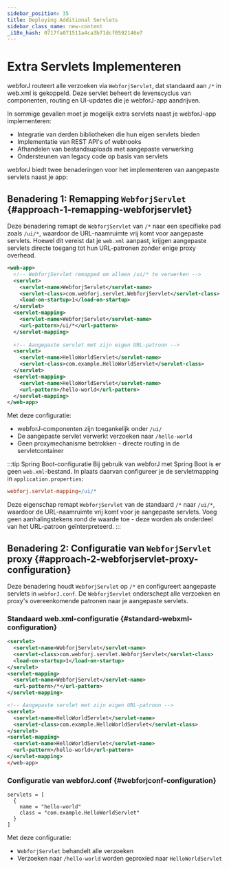 ```yaml
---
sidebar_position: 35
title: Deploying Additional Servlets
sidebar_class_name: new-content
_i18n_hash: 0717fa071511a4ca3b71dcf0592146e7
---
```

<!-- vale off -->
# Extra Servlets Implementeren <DocChip chip='since' label='25.02' />
<!-- vale on -->

webforJ routeert alle verzoeken via `WebforjServlet`, dat standaard aan `/*` in web.xml is gekoppeld. Deze servlet beheert de levenscyclus van componenten, routing en UI-updates die je webforJ-app aandrijven.

In sommige gevallen moet je mogelijk extra servlets naast je webforJ-app implementeren:
- Integratie van derden bibliotheken die hun eigen servlets bieden
- Implementatie van REST API's of webhooks
- Afhandelen van bestandsuploads met aangepaste verwerking
- Ondersteunen van legacy code op basis van servlets

webforJ biedt twee benaderingen voor het implementeren van aangepaste servlets naast je app:

## Benadering 1: Remapping `WebforjServlet` {#approach-1-remapping-webforjservlet}

Deze benadering remapt de `WebforjServlet` van `/*` naar een specifieke pad zoals `/ui/*`, waardoor de URL-naamruimte vrij komt voor aangepaste servlets. Hoewel dit vereist dat je `web.xml` aanpast, krijgen aangepaste servlets directe toegang tot hun URL-patronen zonder enige proxy overhead.

```xml
<web-app>
  <!-- WebforjServlet remapped om alleen /ui/* te verwerken -->
  <servlet>
    <servlet-name>WebforjServlet</servlet-name>
    <servlet-class>com.webforj.servlet.WebforjServlet</servlet-class>
    <load-on-startup>1</load-on-startup>
  </servlet>
  <servlet-mapping>
    <servlet-name>WebforjServlet</servlet-name>
    <url-pattern>/ui/*</url-pattern>
  </servlet-mapping>
  
  <!-- Aangepaste servlet met zijn eigen URL-patroon -->
  <servlet>
    <servlet-name>HelloWorldServlet</servlet-name>
    <servlet-class>com.example.HelloWorldServlet</servlet-class>
  </servlet>
  <servlet-mapping>
    <servlet-name>HelloWorldServlet</servlet-name>
    <url-pattern>/hello-world</url-pattern>
  </servlet-mapping>
</web-app>
```

Met deze configuratie:
- webforJ-componenten zijn toegankelijk onder `/ui/`
- De aangepaste servlet verwerkt verzoeken naar `/hello-world`
- Geen proxymechanisme betrokken - directe routing in de servletcontainer

:::tip Spring Boot-configuratie
Bij gebruik van webforJ met Spring Boot is er geen `web.xml`-bestand. In plaats daarvan configureer je de servletmapping in `application.properties`:

```Ini
webforj.servlet-mapping=/ui/*
```

Deze eigenschap remapt `WebforjServlet` van de standaard `/*` naar `/ui/*`, waardoor de URL-naamruimte vrij komt voor je aangepaste servlets. Voeg geen aanhalingstekens rond de waarde toe - deze worden als onderdeel van het URL-patroon geïnterpreteerd.
:::

## Benadering 2: Configuratie van `WebforjServlet` proxy {#approach-2-webforjservlet-proxy-configuration}

Deze benadering houdt `WebforjServlet` op `/*` en configureert aangepaste servlets in `webforJ.conf`. De `WebforjServlet` onderschept alle verzoeken en proxy's overeenkomende patronen naar je aangepaste servlets.

### Standaard web.xml-configuratie {#standard-webxml-configuration}

```xml
<servlet>
  <servlet-name>WebforjServlet</servlet-name>
  <servlet-class>com.webforj.servlet.WebforjServlet</servlet-class>
  <load-on-startup>1</load-on-startup>
</servlet>
<servlet-mapping>
  <servlet-name>WebforjServlet</servlet-name>
  <url-pattern>/*</url-pattern>
</servlet-mapping>

<!-- Aangepaste servlet met zijn eigen URL-patroon -->
<servlet>
  <servlet-name>HelloWorldServlet</servlet-name>
  <servlet-class>com.example.HelloWorldServlet</servlet-class>
</servlet>
<servlet-mapping>
  <servlet-name>HelloWorldServlet</servlet-name>
  <url-pattern>/hello-world</url-pattern>
</servlet-mapping>
</web-app>
```

### Configuratie van webforJ.conf {#webforjconf-configuration}

```hocon
servlets = [
  {
    name = "hello-world"
    class = "com.example.HelloWorldServlet"
  }
]
```

Met deze configuratie:
- `WebforjServlet` behandelt alle verzoeken
- Verzoeken naar `/hello-world` worden geproxied naar `HelloWorldServlet`
